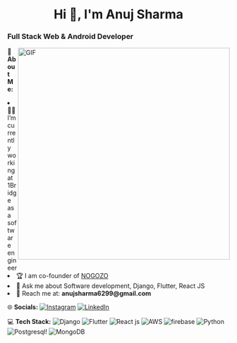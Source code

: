 <h1 align="center">Hi 👋, I'm Anuj Sharma</h1>
<h3 align="left">Full Stack Web & Android Developer</h3>
<img align="right" alt="GIF" src="https://thumbs.gfycat.com/EvilNextDevilfish-small.gif" width="480px"/>

 
💫 <b>About Me:</b>
<li align="left">👨‍💻 I’m currently working at 1Bridge as a software engineer </li>
<li align="left"> 🏆 I am co-founder of <a href="https://nogozo.com/">NOGOZO</a></li>
<li align="left">💬 Ask me about Software development, Django, Flutter, React JS </b></li>
<li align="left"> 📧 Reach me at: <b>anujsharma6299@gmail.com</b></li>

🌐 <b>Socials:</b>
[![Instagram](https://img.shields.io/badge/Instagram-%23E4405F.svg?logo=Instagram&logoColor=white)](https://instagram.com/_anujs) [![LinkedIn](https://img.shields.io/badge/LinkedIn-%230077B5.svg?logo=linkedin&logoColor=white)](https://www.linkedin.com/in/anuj6299) 

💻 <b>Tech Stack:</b>
![Django](https://img.shields.io/badge/Django-092E20?style=for-the-badge&logo=django&logoColor=green) ![Flutter](https://img.shields.io/badge/Flutter-%2302569B.svg?style=for-the-badge&logo=Flutter&logoColor=white) ![React js](https://img.shields.io/badge/-ReactJs-61DAFB?logo=react&logoColor=white&style=for-the-badge) ![AWS](https://img.shields.io/badge/Amazon_AWS-232F3E?style=for-the-badge&logo=amazon-aws&logoColor=white) ![firebase](https://img.shields.io/badge/Firebase-Green?style=for-the-badge&logo=firebase&logoColor=white) ![Python](https://img.shields.io/badge/Python-3776AB?style=for-the-badge&logo=python&logoColor=white)  ![Postgresql](https://img.shields.io/badge/PostgreSQL-316192?style=for-the-badge&logo=postgresql&logoColor=white)! ![MongoDB](https://img.shields.io/badge/MongoDB-4EA94B?style=for-the-badge&logo=mongodb&logoColor=white) 
